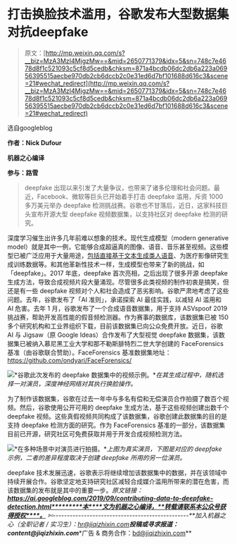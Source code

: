 # 打击换脸技术滥用，谷歌发布大型数据集对抗deepfake

> 原文：[http://mp.weixin.qq.com/s?__biz=MzA3MzI4MjgzMw==&mid=2650771379&idx=5&sn=748c7e4678d8f1c521093c5cf8d5cedb&chksm=871a4bcdb06dc2db6a223a06956395515aecbe970db2cb6dccb2c0e31ed6d7bf101688d616c3&scene=21#wechat_redirect](http://mp.weixin.qq.com/s?__biz=MzA3MzI4MjgzMw==&mid=2650771379&idx=5&sn=748c7e4678d8f1c521093c5cf8d5cedb&chksm=871a4bcdb06dc2db6a223a06956395515aecbe970db2cb6dccb2c0e31ed6d7bf101688d616c3&scene=21#wechat_redirect)

选自googleblog

**作者：Nick Dufour**

**机器之心编译**

**参与：路雪**

> deepfake 出现以来引发了大量争议，也带来了诸多伦理和社会问题。最近，Facebook、微软等巨头已开始着手打击 deepfake 滥用，斥资 1000 多万美元举办 deepfake 检测挑战赛。谷歌也不甘落后，近日，这家科技巨头宣布开源大型 deepfake 视频数据集，以支持社区对 deepfake 检测的研究。

深度学习催生出许多几年前难以想象的技术。现代生成模型（modern generative model）就是其中一例，它能够合成超逼真的图像、语音、音乐甚至视频。这些模型已被广泛应用于大量用途，[包括直接基于文本生成类人语音](http://mp.weixin.qq.com/s?__biz=MzA3MzI4MjgzMw==&mid=2650734959&idx=4&sn=2094dc7aed9c2500039e7cfa58f9b5ab&chksm=871ac511b06d4c07a3fe4777ced0101935c3e31224009150739de755c9e5cd9be0607591b55e&scene=21#wechat_redirect)、为医疗影像研究生成训练数据等。和其他革新性技术一样，生成模型也带来了新的挑战，如「deepfake」。2017 年底，deepfake 首次亮相，之后出现了很多开源 deepfake 生成方法，导致合成视频片段大量涌现。尽管很多此类视频的制作初衷是搞笑，但还是有一些 deepfake 视频对个人和社会造成了恶劣影响。谷歌严肃地考虑了这些问题。去年，谷歌发布了「AI 准则」，承诺探索 AI 最佳实践，以减轻 AI 滥用和 AI 危害。去年 1 月，谷歌发布了一个合成语音数据集，用于支持 ASVspoof 2019 挑战赛，帮助开发高性能的假音频检测器。作为赛事的数据库，该数据集已被 150 多个研究机构和工业界组织下载，目前该数据集已向公众免费开放。近日，谷歌 AI 与 Jigsaw（原 Google Ideas）合作发布了大型视觉 deepfake 数据集，该数据集已被纳入慕尼黑工业大学和那不勒斯腓特烈二世大学创建的 FaceForensics 基准（由谷歌联合赞助）。FaceForensics 基准数据集地址：https://github.com/ondyari/FaceForensics/

![](../Images/ebd73456822e64e702c5b2ccf67a6406.jpg)*谷歌此次发布的 deepfake 数据集中的视频示例。**在其生成过程中，随机选择一对演员，深度神经网络对其执行换脸操作。*

为了制作该数据集，谷歌在过去一年中与多名有偿和无偿演员合作拍摄了数百个视频。然后，谷歌使用公开可用的 deepfake 生成方法，基于这些视频创建出数千个 deepfake 视频。这些真假视频共同构成了该数据集，谷歌创建此数据集的目的是支持 deepfake 检测方面的研究。作为 FaceForensics 基准的一部分，该数据集目前已开源，研究社区可免费获取并用于开发合成视频检测方法。

![](../Images/2b1acd837baebd8029e6a7fc44568921.jpg)*在多种场景中对演员进行拍摄。**上图为真实演员，下图是对应的 deepfake 示例，二者的差异程度取决于创建 deepfake 所用的另一位演员。*

deepfake 技术发展迅速，谷歌表示将继续增加该数据集中的数据，并在该领域中持续开展合作。谷歌坚定地支持研究社区减轻合成媒介滥用所带来的潜在危害，而该数据集的发布就是其中的重要一步。*原文链接：**https://ai.googleblog.com/2019/09/contributing-data-to-deepfake-detection.html*********本****文为机器之心编译，**转载请联系本公众号获得授权****。**
✄------------------------------------------------**加入机器之心（全职记者 / 实习生）：hr@jiqizhixin.com****投稿或寻求报道：**content**@jiqizhixin.com****广告 & 商务合作：bd@jiqizhixin.com**